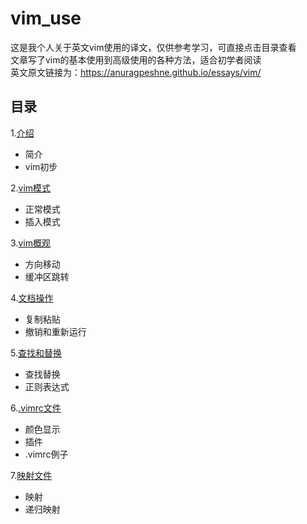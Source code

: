 # vim_use
这是我个人关于英文vim使用的译文，仅供参考学习，可直接点击目录查看<br>
文章写了vim的基本使用到高级使用的各种方法，适合初学者阅读<br>
英文原文链接为：https://anuragpeshne.github.io/essays/vim/<br>
## 目录
1.[介绍](https://github.com/qinchao0525/vim_use/blob/master/%E7%AC%AC%E4%B8%80%E7%AB%A0_vim%E4%BB%8B%E7%BB%8D/introduction.md)<br>
* 简介
* vim初步<br>

2.[vim模式](https://github.com/qinchao0525/vim_use/blob/master/%E7%AC%AC%E4%BA%8C%E7%AB%A0_vim%E6%A8%A1%E5%BC%8F/mode.md)<br>
* 正常模式
* 插入模式

3.[vim概观](https://github.com/qinchao0525/vim_use/blob/master/%E7%AC%AC%E4%B8%89%E7%AB%A0_vim%E6%A6%82%E8%A7%82/Vim%E6%A6%82%E8%A7%82.md)<br>
* 方向移动
* 缓冲区跳转

4.[文档操作](https://github.com/qinchao0525/vim_use/blob/master/%E7%AC%AC%E5%9B%9B%E7%AB%A0_%E6%96%87%E6%9C%AC%E6%93%8D%E4%BD%9C/%E6%96%87%E6%9C%AC%E6%93%8D%E4%BD%9C.md)<br>
* 复制粘贴
* 撤销和重新运行

5.[查找和替换](https://github.com/qinchao0525/vim_use/blob/master/%E7%AC%AC%E4%BA%94%E7%AB%A0%20%E6%9F%A5%E6%89%BE/%E6%9F%A5%E6%89%BE.md)<br>
* 查找替换
* 正则表达式

6.[.vimrc文件](https://github.com/qinchao0525/vim_use/blob/master/%E7%AC%AC%E5%85%AD%E7%AB%A0_.vimrc/.vimrc.md)<br>
* 颜色显示
* 插件
* .vimrc例子

7.[映射文件](https://github.com/qinchao0525/vim_use/blob/master/%E7%AC%AC%E4%B8%83%E7%AB%A0_%E5%AE%9A%E5%88%B6%E5%8C%96%E6%98%A0%E5%B0%84%E9%94%AEmap/map.md)
* 映射
* 递归映射
